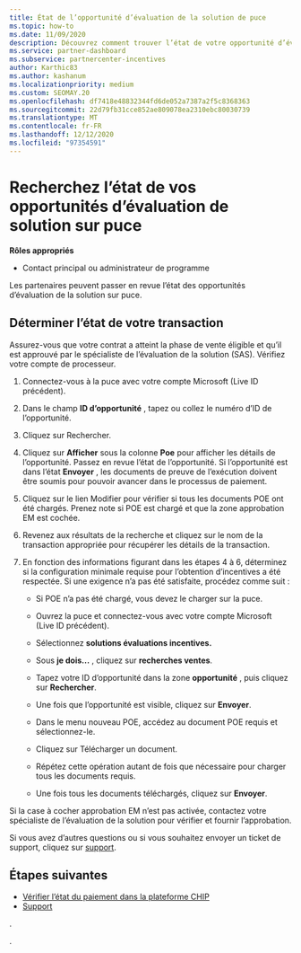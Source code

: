 ```yaml
---
title: État de l’opportunité d’évaluation de la solution de puce
ms.topic: how-to
ms.date: 11/09/2020
description: Découvrez comment trouver l’état de votre opportunité d’évaluation de la solution dans la plateforme d’incentives du canal (CHIP).
ms.service: partner-dashboard
ms.subservice: partnercenter-incentives
author: Karthic83
ms.author: kashanum
ms.localizationpriority: medium
ms.custom: SEOMAY.20
ms.openlocfilehash: df7418e48832344fd6de052a7387a2f5c8368363
ms.sourcegitcommit: 22d79fb31cce852ae809078ea2310ebc80030739
ms.translationtype: MT
ms.contentlocale: fr-FR
ms.lasthandoff: 12/12/2020
ms.locfileid: "97354591"
---
```

# <a name="find-your-solution-assessments-opportunity-status-on-chip"></a>Recherchez l’état de vos opportunités d’évaluation de solution sur puce

**Rôles appropriés**

- Contact principal ou administrateur de programme

Les partenaires peuvent passer en revue l’état des opportunités d’évaluation de la solution sur puce.

## <a name="determine-the-status-of-your-deal"></a>Déterminer l’état de votre transaction

Assurez-vous que votre contrat a atteint la phase de vente éligible et qu’il est approuvé par le spécialiste de l’évaluation de la solution (SAS). Vérifiez votre compte de processeur.

1. Connectez-vous à la puce avec votre compte Microsoft (Live ID précédent).
1. Dans le champ **ID d’opportunité** , tapez ou collez le numéro d’ID de l’opportunité.
3. Cliquez sur Rechercher.

1. Cliquez sur **Afficher** sous la colonne **Poe** pour afficher les détails de l’opportunité. Passez en revue l’état de l’opportunité. Si l’opportunité est dans l’état **Envoyer** , les documents de preuve de l’exécution doivent être soumis pour pouvoir avancer dans le processus de paiement.
 
1. Cliquez sur le lien Modifier pour vérifier si tous les documents POE ont été chargés. Prenez note si POE est chargé et que la zone approbation EM est cochée.
 
1. Revenez aux résultats de la recherche et cliquez sur le nom de la transaction appropriée pour récupérer les détails de la transaction. 

1. En fonction des informations figurant dans les étapes 4 à 6, déterminez si la configuration minimale requise pour l’obtention d’incentives a été respectée. Si une exigence n’a pas été satisfaite, procédez comme suit :
 
     - Si POE n’a pas été chargé, vous devez le charger sur la puce.
 
     - Ouvrez la puce et connectez-vous avec votre compte Microsoft (Live ID précédent).
 
     - Sélectionnez **solutions évaluations incentives.**

     - Sous **je dois...** , cliquez sur **recherches ventes**.

     - Tapez votre ID d’opportunité dans la zone **opportunité** , puis cliquez sur **Rechercher**.

     - Une fois que l’opportunité est visible, cliquez sur **Envoyer**.
  
     - Dans le menu nouveau POE, accédez au document POE requis et sélectionnez-le.

     - Cliquez sur Télécharger un document.

     - Répétez cette opération autant de fois que nécessaire pour charger tous les documents requis.

     - Une fois tous les documents téléchargés, cliquez sur **Envoyer**.

Si la case à cocher approbation EM n’est pas activée, contactez votre spécialiste de l’évaluation de la solution pour vérifier et fournir l’approbation.
 
Si vous avez d’autres questions ou si vous souhaitez envoyer un ticket de support, cliquez sur [support](report-problems-with-partner-center.md).

## <a name="next-steps"></a>Étapes suivantes

- [Vérifier l’état du paiement dans la plateforme CHIP](chip-payment-status.md)
- [Support](report-problems-with-partner-center.md)

.




.






